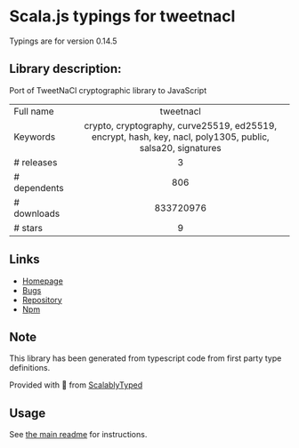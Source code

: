 
# Scala.js typings for tweetnacl

Typings are for version 0.14.5

## Library description:
Port of TweetNaCl cryptographic library to JavaScript

|                    |                 |
| ------------------ | :-------------: |
| Full name          | tweetnacl |
| Keywords           | crypto, cryptography, curve25519, ed25519, encrypt, hash, key, nacl, poly1305, public, salsa20, signatures |
| # releases         | 3 |
| # dependents       | 806 |
| # downloads        | 833720976 |
| # stars            | 9 |

## Links
- [Homepage](https://tweetnacl.js.org)
- [Bugs](https://github.com/dchest/tweetnacl-js/issues)
- [Repository](https://github.com/dchest/tweetnacl-js)
- [Npm](https://www.npmjs.com/package/tweetnacl)
    


## Note
This library has been generated from typescript code from first party type definitions.

Provided with :purple_heart: from [ScalablyTyped](https://github.com/oyvindberg/ScalablyTyped)

## Usage
See [the main readme](../../readme.md) for instructions.


